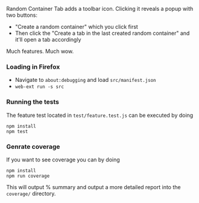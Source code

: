 Random Container Tab adds a toolbar icon. Clicking it reveals a popup with two buttons:

* "Create a random container" which you click first
* Then click the "Create a tab in the last created random container" and it'll open a tab accordingly

Much features. Much wow.


### Loading in Firefox

* Navigate to `about:debugging` and load `src/manifest.json`
* `web-ext run -s src`


### Running the tests

The feature test located in `test/feature.test.js` can be executed by doing

```
npm install
npm test
```

### Genrate coverage

If you want to see coverage you can by doing

```
npm install
npm run coverage
```

This will output % summary and output a more detailed report into the `coverage/` directory.